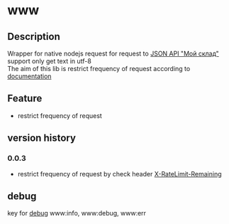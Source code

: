 # www

## Description

Wrapper for native nodejs request for request
to [JSON API "Мой склад"](https://dev.moysklad.ru/doc/api/remap/1.2/#mojsklad-json-api)
support only get text in utf-8  
The aim of this lib is restrict frequency of request
according to [documentation](https://dev.moysklad.ru/doc/api/remap/1.2/#mojsklad-json-api-obschie-swedeniq-obrabotka-oshibok)

## Feature

-   restrict frequency of request

## version history

### 0.0.3

-   restrict frequency of request by check header [X-RateLimit-Remaining](https://dev.moysklad.ru/doc/api/remap/1.2/#mojsklad-json-api-obschie-swedeniq-obrabotka-oshibok)

## debug

key for [debug](https://github.com/visionmedia/debug) www:info, www:debug, www:err
